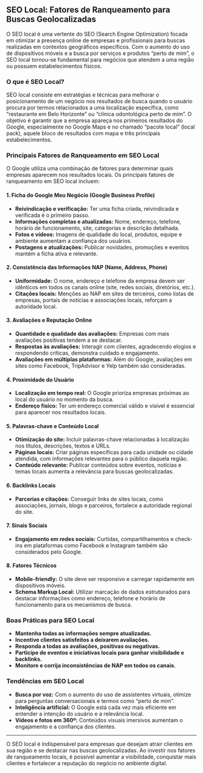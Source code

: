 
## SEO Local: Fatores de Ranqueamento para Buscas Geolocalizadas

O SEO local é uma vertente do SEO (Search Engine Optimization) focada em otimizar a presença online de empresas e profissionais para buscas realizadas em contextos geográficos específicos. Com o aumento do uso de dispositivos móveis e a busca por serviços e produtos “perto de mim”, o SEO local tornou-se fundamental para negócios que atendem a uma região ou possuem estabelecimentos físicos.

### O que é SEO Local?

SEO local consiste em estratégias e técnicas para melhorar o posicionamento de um negócio nos resultados de busca quando o usuário procura por termos relacionados a uma localização específica, como “restaurante em Belo Horizonte” ou “clínica odontológica perto de mim”. O objetivo é garantir que a empresa apareça nos primeiros resultados do Google, especialmente no Google Maps e no chamado “pacote local” (local pack), aquele bloco de resultados com mapa e três principais estabelecimentos.

### Principais Fatores de Ranqueamento em SEO Local

O Google utiliza uma combinação de fatores para determinar quais empresas aparecem nos resultados locais. Os principais fatores de ranqueamento em SEO local incluem:

#### 1. **Ficha do Google Meu Negócio (Google Business Profile)**
- **Reivindicação e verificação:** Ter uma ficha criada, reivindicada e verificada é o primeiro passo.
- **Informações completas e atualizadas:** Nome, endereço, telefone, horário de funcionamento, site, categorias e descrição detalhada.
- **Fotos e vídeos:** Imagens de qualidade do local, produtos, equipe e ambiente aumentam a confiança dos usuários.
- **Postagens e atualizações:** Publicar novidades, promoções e eventos mantém a ficha ativa e relevante.

#### 2. **Consistência das Informações NAP (Name, Address, Phone)**
- **Uniformidade:** O nome, endereço e telefone da empresa devem ser idênticos em todos os canais online (site, redes sociais, diretórios, etc.).
- **Citações locais:** Menções ao NAP em sites de terceiros, como listas de empresas, portais de notícias e associações locais, reforçam a autoridade local.

#### 3. **Avaliações e Reputação Online**
- **Quantidade e qualidade das avaliações:** Empresas com mais avaliações positivas tendem a se destacar.
- **Respostas às avaliações:** Interagir com clientes, agradecendo elogios e respondendo críticas, demonstra cuidado e engajamento.
- **Avaliações em múltiplas plataformas:** Além do Google, avaliações em sites como Facebook, TripAdvisor e Yelp também são consideradas.

#### 4. **Proximidade do Usuário**
- **Localização em tempo real:** O Google prioriza empresas próximas ao local do usuário no momento da busca.
- **Endereço físico:** Ter um endereço comercial válido e visível é essencial para aparecer nos resultados locais.

#### 5. **Palavras-chave e Conteúdo Local**
- **Otimização do site:** Incluir palavras-chave relacionadas à localização nos títulos, descrições, textos e URLs.
- **Páginas locais:** Criar páginas específicas para cada unidade ou cidade atendida, com informações relevantes para o público daquela região.
- **Conteúdo relevante:** Publicar conteúdos sobre eventos, notícias e temas locais aumenta a relevância para buscas geolocalizadas.

#### 6. **Backlinks Locais**
- **Parcerias e citações:** Conseguir links de sites locais, como associações, jornais, blogs e parceiros, fortalece a autoridade regional do site.

#### 7. **Sinais Sociais**
- **Engajamento em redes sociais:** Curtidas, compartilhamentos e check-ins em plataformas como Facebook e Instagram também são considerados pelo Google.

#### 8. **Fatores Técnicos**
- **Mobile-friendly:** O site deve ser responsivo e carregar rapidamente em dispositivos móveis.
- **Schema Markup Local:** Utilizar marcação de dados estruturados para destacar informações como endereço, telefone e horário de funcionamento para os mecanismos de busca.

### Boas Práticas para SEO Local

- **Mantenha todas as informações sempre atualizadas.**
- **Incentive clientes satisfeitos a deixarem avaliações.**
- **Responda a todas as avaliações, positivas ou negativas.**
- **Participe de eventos e iniciativas locais para ganhar visibilidade e backlinks.**
- **Monitore e corrija inconsistências de NAP em todos os canais.**

### Tendências em SEO Local

- **Busca por voz:** Com o aumento do uso de assistentes virtuais, otimize para perguntas conversacionais e termos como “perto de mim”.
- **Inteligência artificial:** O Google está cada vez mais eficiente em entender a intenção do usuário e a relevância local.
- **Vídeos e fotos em 360º:** Conteúdos visuais imersivos aumentam o engajamento e a confiança dos clientes.

---

O SEO local é indispensável para empresas que desejam atrair clientes em sua região e se destacar nas buscas geolocalizadas. Ao investir nos fatores de ranqueamento locais, é possível aumentar a visibilidade, conquistar mais clientes e fortalecer a reputação do negócio no ambiente digital.
```
